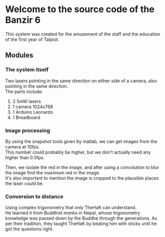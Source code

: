 # Welcome to the source code of the Banzir 6
This system was created for the amusement of the staff and the education of the first year of Talpiot.
## Modules
### The system itself
Two lasers pointing in the same direction on either side of a camera, also pointing in the same direction.\
The parts include:
1. 2 5mW lasers
2. 1 camera 1024x768
3. 1 Arduino Leonardo
4. 1 Breadboard

### Image processing
By using the snapshot tools given by matlab, we can get images from the camera at 10fps.\
This number could probably be higher, but we don't actually need any higher than 0.5fps.

Then, we isolate the red in the image, and after using a convolution to blur the image find the maximum red in the image.\
It's also important to mention the image is cropped to the plausible places the laser could be.

### Conversion to distance
Using complex trigonometry that only TheHaK can understand.\
He learned it from Buddhist monks in Nepal, whose trigonometry knowledge was passed down by the Buddha through the generations. As per their tradition, they taught TheHaK by beating him with sticks until he got the questions right.
